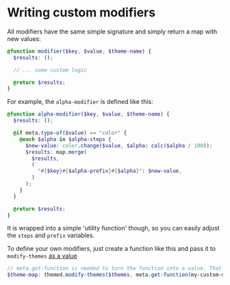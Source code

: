 # Writing custom modifiers

All modifiers have the same simple signature and simply return a map with new values:

```scss
@function modifier($key, $value, $theme-name) {
  $results: ();

  // ... some custom logic

  @return $results;
}
```

For example, the `alpha-modifier` is defined like this:

```scss
@function alpha-modifier($key, $value, $theme-name) {
  $results: ();

  @if meta.type-of($value) == "color" {
    @each $alpha in $alpha-steps {
      $new-value: color.change($value, $alpha: calc($alpha / 100));
      $results: map.merge(
        $results,
        (
          "#{$key}#{$alpha-prefix}#{$alpha}": $new-value,
        )
      );
    }
  }

  @return $results;
}
```

It is wrapped into a simple 'utility function' though, so you can easily adjust the `steps` and `prefix` variables.

To define your own modifiers, just create a function like this and pass it to `modify-themes` [as a value](https://sass-lang.com/documentation/modules/meta/#get-function)

```scss
// meta.get-function is needed to turn the function into a value. That's how SCSS works.
$theme-map: themed.modify-themes($themes, meta.get-function(my-custom-modifier));
```
